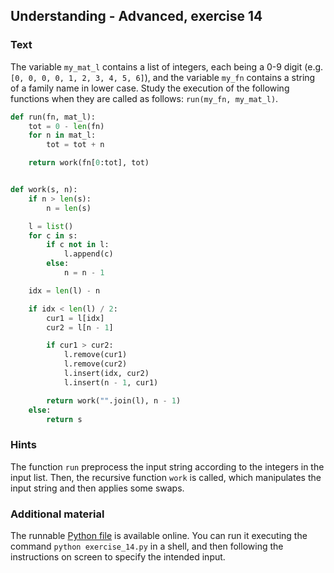 ## Understanding - Advanced, exercise 14

### Text
The variable `my_mat_l` contains a list of integers, each being a 0-9 digit (e.g. `[0, 0, 0, 0, 1, 2, 3, 4, 5, 6]`), and the variable `my_fn` contains a string of a family name in lower case. Study the execution of the following functions when they are called as follows: `run(my_fn, my_mat_l)`.

```python
def run(fn, mat_l):
    tot = 0 - len(fn)
    for n in mat_l:
        tot = tot + n

    return work(fn[0:tot], tot)


def work(s, n):
    if n > len(s):
        n = len(s)

    l = list()
    for c in s:
        if c not in l:
            l.append(c)
        else:
            n = n - 1

    idx = len(l) - n

    if idx < len(l) / 2:
        cur1 = l[idx]
        cur2 = l[n - 1]

        if cur1 > cur2:
            l.remove(cur1)
            l.remove(cur2)
            l.insert(idx, cur2)
            l.insert(n - 1, cur1)

        return work("".join(l), n - 1)
    else:
        return s
```

### Hints
The function `run` preprocess the input string according to the integers in the input list. Then, the recursive function `work` is called, which manipulates the input string and then applies some swaps.

### Additional material
The runnable [Python file](exercise_14.py) is available online. You can run it executing the command `python exercise_14.py` in a shell, and then following the instructions on screen to specify the intended input.
